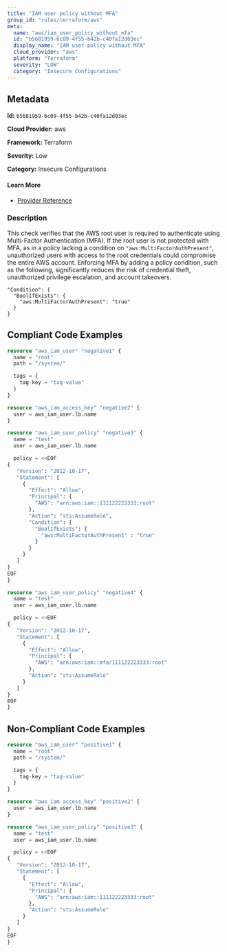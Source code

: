 ```yaml
---
title: "IAM user policy without MFA"
group_id: "rules/terraform/aws"
meta:
  name: "aws/iam_user_policy_without_mfa"
  id: "b5681959-6c09-4f55-b42b-c40fa12d03ec"
  display_name: "IAM user policy without MFA"
  cloud_provider: "aws"
  platform: "Terraform"
  severity: "LOW"
  category: "Insecure Configurations"
---
```

## Metadata

**Id:** `b5681959-6c09-4f55-b42b-c40fa12d03ec`

**Cloud Provider:** aws

**Framework:** Terraform

**Severity:** Low

**Category:** Insecure Configurations

#### Learn More

 - [Provider Reference](https://docs.aws.amazon.com/IAM/latest/UserGuide/id_credentials_mfa_configure-api-require.html)

### Description

 This check verifies that the AWS root user is required to authenticate using Multi-Factor Authentication (MFA). If the root user is not protected with MFA, as in a policy lacking a condition on `"aws:MultiFactorAuthPresent"`, unauthorized users with access to the root credentials could compromise the entire AWS account. Enforcing MFA by adding a policy condition, such as the following, significantly reduces the risk of credential theft, unauthorized privilege escalation, and account takeovers.

```
"Condition": {
  "BoolIfExists": {
    "aws:MultiFactorAuthPresent": "true"
  }
}
```




## Compliant Code Examples
```terraform
resource "aws_iam_user" "negative1" {
  name = "root"
  path = "/system/"

  tags = {
    tag-key = "tag-value"
  }
}

resource "aws_iam_access_key" "negative2" {
  user = aws_iam_user.lb.name
}

resource "aws_iam_user_policy" "negative3" {
  name = "test"
  user = aws_iam_user.lb.name

  policy = <<EOF
{
   "Version": "2012-10-17",
   "Statement": [
     {
       "Effect": "Allow",
       "Principal": {
         "AWS": "arn:aws:iam::111122223333:root"
       },
       "Action": "sts:AssumeRole",
       "Condition": {
         "BoolIfExists": {
           "aws:MultiFactorAuthPresent" : "true"
         }
       }
     }
   ]
}
EOF
}

resource "aws_iam_user_policy" "negative4" {
  name = "test"
  user = aws_iam_user.lb.name

  policy = <<EOF
{
   "Version": "2012-10-17",
   "Statement": [
     {
       "Effect": "Allow",
       "Principal": {
         "AWS": "arn:aws:iam::mfa/111122223333:root"
       },
       "Action": "sts:AssumeRole"
     }
   ]
}
EOF
}
```
## Non-Compliant Code Examples
```terraform
resource "aws_iam_user" "positive1" {
  name = "root"
  path = "/system/"

  tags = {
    tag-key = "tag-value"
  }
}

resource "aws_iam_access_key" "positive2" {
  user = aws_iam_user.lb.name
}

resource "aws_iam_user_policy" "positive3" {
  name = "test"
  user = aws_iam_user.lb.name

  policy = <<EOF
{
   "Version": "2012-10-17",
   "Statement": [
     {
       "Effect": "Allow",
       "Principal": {
         "AWS": "arn:aws:iam::111122223333:root"
       },
       "Action": "sts:AssumeRole"
     }
   ]
}
EOF
}
```